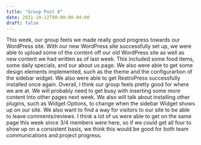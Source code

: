 ```yaml
---
title: "Group Post 8"
date: 2021-10-22T00:00:00-04:00
draft: false
---
```


This week, our group feels we made really good progress towards our WordPress site. With our new WordPress site successfully set up, we were able to upload 
some of the content off our old WordPress site as well as new content we had written as of last week. This included some food items, some daily specials, and our about
us page. We also were able to get some design elements implemented, such as the theme and the configurartion of the sidebar widget. We also were able to get 
RestroPress successfully installed once again. Overall, I think our group feels pretty good for where we are at. We will probably need to get busy with inserting 
some more content into other pages next week. We also will talk about installing other plugins, such as Widget Options, to change when the sidebar Widget shows up
on our site. We also want to find a way for visitors to our site to be able to leave comments/reviews. I think a lot of us were able to get on the same page
this week since 3/4 members were here, so if we could get all four to show up on a consistent basis, we think this would be good for both team communications 
and project progress. 
